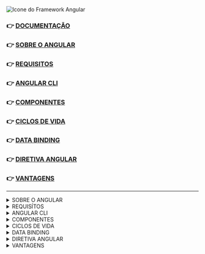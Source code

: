 ![Icone do Framework Angular](https://img.icons8.com/nolan/344/angularjs.png)

<span id='intro'> 
 
### 👉 [DOCUMENTAÇÃO](https://angular.io/)
### 👉 <a href='#sobre'>SOBRE O ANGULAR</a>
### 👉 <a href='#requisitos'>REQUISITOS</a>
### 👉 <a href='#angular-cli'>ANGULAR CLI</a>
### 👉 <a href='#componente'>COMPONENTES</a>
### 👉 <a href='#ciclo-de-vida'>CICLOS DE VIDA</a>
### 👉 <a href='#data-binding'>DATA BINDING</a>
### 👉 <a href='#diretiva-angular'>DIRETIVA ANGULAR</a>
### 👉 <a href='#vantagens'>VANTAGENS</a>
 </span>
 
---
 
<details>
 <summary> 
  <span id='sobre'> SOBRE O ANGULAR </span> 
 </summary> <br>
 

  É uma plataforma de aplicações web com código fonte aberto, baseado em Typescript. <br>
  Angular é um dos frameworks Javascript mais populares, pois usamos pra criar sites dinâmicos, <br>
  web app, aplicativos etc, pois é uma aplicação feita de vários componentes reutilizáveis. <br>
  Facilitando assim, o desenvolvimento de nossas aplicações futuras.

  🔶 Angular 2 é uma reescrita completa do Angular JS, feito pela google.

</details>
 
 
<details>
 <summary> <span id='requisitos'> REQUISÍTOS </span> </summary> <br>
 
👉 `node js` [↗️](https://nodejs.org/en/download/)
  👉 `angular-cli` [↗️](https://angular.io/cli)

</details>
 
 
 <details>
  <summary> <span id='angular-cli'> ANGULAR CLI </span> </summary> <br>
 
  É uma interface de linha de comando do Angular. Ferramenta open source <br>
  desenvolvida para facilitar a criação de componentes, classes, services etc...

  ---
 
  🔶 `Gerando estrutura base`
 
  ```
  ng new nomeApp
  ```

  ---
 
  🔶 `Startando aplicação`
 
  ```
  cd nomeApp
  ```
 
  ```
  ng s
  ```

  ---
 
  🔶 `Buildando aplicação`
 
  ```
  cd nomeApp
  ```

  ```
  ng b --prod
  ```
   
                                                                                           <a href='#intro'> back to top ⬆️  </a>
  </details>
 
  <details>
  <summary> <span id='componente'> COMPONENTES </span> </summary> <br>
   
  Angular é baseado em componentes. Com eles, podemos encapsular comportamentos e regras <br>
  da interface, tornando a criação de aplicação simples e eficaz. Inclusive, um componente pode <br>
  encapsular outros componentes, pois é possível dividir a UI em partes independentes, porém <br>
  reutilizáveis. Ou seja, tratamos cada parte da aplicação como um bloco isolado e independente.
   
  Muito útil quando precisamos reutilizar, por exemplo : 
  
  👉 `header`
  👉 `footer`
  👉 `menu-nav`
  👉 `carousel-card`
   
  
  
  <br>
   
  🔶 `Estrutura de um componente`
  
  <a href='#'> <img src='https://img.shields.io/static/v1?label=&message=HTML&color=%23f06529'>       </a>
  <a href='#'> <img src='https://img.shields.io/static/v1?label=&message=SCSS&color=%23cc6699'>       </a>
  <a href='#'> <img src='https://img.shields.io/static/v1?label=&message=TYPESCRIPT&color=%23007acc'> </a>
  
  <br>
   
  🔶 `Gerar um componente`
 
  ```
  ng g c nomeComponent
  ```
   
                                                                                           <a href='#intro'> back to top ⬆️  </a>
  
  </details>
   
  <details>
  <summary> <span id='ciclo-de-vida'> CICLOS DE VIDA </span> </summary> <br>
   
  No Angular, cada componente tem um ciclo de vida, que são diferentes estágios pelos quais ele passa. <br>
  Existem 08 estágios no ciclo de vida de um componente. Cada estágio é um evento chamado. <br>
  Portanto, podemos usá-los em diferentes fases da aplicação para controlar os componentes. <br>

  Como um componente é uma classe TypeScript. Cada componente deve ter um método construtor. <br>
  O construtor é executado, primeiro, antes da execução de qualquer outro evento de ciclo de vida. <br>
   
  Eventos existentes dentro de uma classe : <br><br>
   
  | Eventos                 | Disparos                                                                |
  | ------------------------| ------------------------------------------------------------------------|
  | ngOnChanges()           | Quando um valor property-binding `@input()` ou `@output()` é atualizado |
  | ngOnInit()              | Quando o componente é inicializado                                      |
  | ngDoCheck()             | A cada ciclo de verificação de mudanças                                 |
  | ngAfterContentlnit()    | Após inserir conteúdo externo na view                                   |
  | ngAfterContentChecked() | A cada verificação de conteúdo inserido                                 |
  | ngAfterViewChecked()    | A cada verificação de conteúdo/conteúdo filho                           |
  | ngOnDestroy()           | Antes da diretiva/component ser destruído                               | 
 
                                                                                           <a href='#intro'> back to top ⬆️  </a>
  <br>
  </details>
 
  <details>
  <summary> <span id='data-binding'> DATA BINDING </span> </summary> <br>
 
  É uma forma de exibir dados em seu component HTML, <br>
  nada mais do que trabalhar com dados. <br> <br>
 
  🔶 `Interpolation`

  A interpolação de texto permite que você incorpore valores <br>
  das class TS dentre chaves em seu modelo HTML. <br> <br>
 
  🔶 `Property Binding`
 
  Ajuda a definir valores dentre colchetes para elementos ou diretivas HTML. <br> <br> 
 
  🔶 `Event Binding`
 
  É a associação de eventos que permite você escutar e responder às ações do usuário, <br> 
  como pressionamentos de tecla, movimentos do mouse, cliques e toques. <br> <br> 
 
  🔶 `TWO-WAY Binding`
 
  É a união do property-binding com event-binding. Use para ouvir eventos <br>
  e atualizar valores simultaneamente entre os componentes pai e filho. <br>
 
  </details>
  
  <details>
  <summary> <span id='diretiva-angular'> DIRETIVA ANGULAR </span> </summary> <br>
 
  São classes que incrementam comportamento adicional aos elementos em aplicativos Angular. <br>
  Com isso, podemos gerenciar formulários, listas, estilos e oque os usuários vêem. Ou seja, <br>
  manipulamos o `DOM` do nosso HTML. Conseguimos ocultar, mostrar, iterar uma lista etc... <br><br>
 
  👉 <a href='https://angular.io/api/core/ng-template'> 
         <strong> *ng-template </strong> 
       </a> : Permite ter o controle total sobre como e quando o conteúdo é exibido <br>
 
  👉 <a href='https://angular.io/api/core/ng-content'> 
         <strong> *ng-content </strong> 
       </a> : Permite posicionar elementos dentro de um componente selecionando-o <br>
 
  👉 <a href='https://vidafullstack.com.br/angular/o-que-e-um-pipe-angular/'> 
         <strong> pipes </strong> 
       </a> : Permite formatar dados diretamente no HTML chamando o `|`<br><br>
 
 
  🔶 `diretiva estrutural` <br>
 
  Responsável por moldar ou remodelar a estrutura do DOM, adicionando, removendo e <br>
  manipulando os elementos do host aos quais estão anexados. <br>
 
  👉 <a href='https://angular.io/api/common/NgIf'> 
         <strong> *ngIf </strong>
     </a> : Condicionalmente cria ou descarta visualizações do modelo. <br>
 
  👉 <a href='https://angular.io/api/common/NgForOf'> 
         <strong> *ngFor </strong>
     </a> : Repete um nó para cada item de uma lista. <br>
 
  👉 <a href='https://angular.io/api/common/NgSwitch'> 
         <strong> *ngSwitch </strong>
     </a> : Um conjunto de diretivas que alternam entre visões alternativas. <br><br>
 
 
  🔶 `diretiva atributo` <br>
 
  Responsável por alterar a aparência ou comportamento <br>
  de um elemento, componente ou outra diretiva. <br>

   👉 <a href='https://angular.io/api/common/NgClass'> 
         <strong> *ngClass </strong>
     </a> : adiciona e remove um conjunto de classes CSS <br>
 
  👉 <a href='https://angular.io/api/common/NgStyle'> 
         <strong> *ngStyle </strong>
     </a> : adiciona e remove um conjunto de estilos HTML <br>
 
  👉 <a href='https://angular.io/api/common/NgModel'> 
         <strong> *ngModel </strong>
     </a> : adiciona vinculação de dados bidirecional a um elemento de formulário HTML <br><br>
  </details>
 
  <details>
  <summary> <span id='vantagens'> VANTAGENS </span> </summary> <br>
   
  ✔️ Testes; <br>
  ✔️ Flexibilidade; <br>
  ✔️ Produtividade; <br>
  ✔️ Documentação extensa; <br>
  ✔️ Mercado de trabalho bombando; <br>
  ✔️ Aplicativos de página única `SPA` ; <br>
  ✔️ Compatibilidade com Desktop e smartphone; <br>
   
                                                                                           <a href='#intro'> back to top ⬆️  </a>
  </details>
 
 
